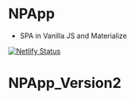 # NPApp

- SPA in Vanilla JS and Materialize

[![Netlify Status](https://api.netlify.com/api/v1/badges/72a42a92-9518-42e8-af0d-017751c73cbb/deploy-status)](https://app.netlify.com/sites/np-mobile-app/deploys)
# NPApp_Version2
